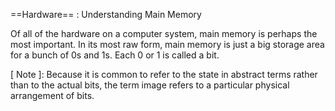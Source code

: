 ==Hardware== : Understanding Main Memory

Of all of the hardware on a computer system, main memory is perhaps the most important. In its most raw form, main memory is just a big storage area for a bunch of 0s and 1s. Each 0 or 1 is called a bit.

[ Note ]: Because it is common to refer to the state in abstract terms rather than to the actual bits, the term image refers to a particular physical arrangement of bits.

